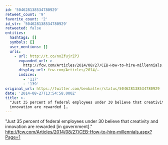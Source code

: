 ```yaml
---
id: '504628138534780929'
retweet_count: '9'
favorite_count: '2'
id_str: '504628138534780929'
retweeted: false
entities:
  hashtags: []
  symbols: []
  user_mentions: []
  urls:
    - url: http://t.co/noZfujrZPJ
      expanded_url: >-
        http://fcw.com/Articles/2014/08/27/CEB-How-to-hire-millennials.aspx?Page=1
      display_url: fcw.com/Articles/2014/…
      indices:
        - '117'
        - '139'
original_url: https://twitter.com/benbalter/status/504628138534780929
date: '2014-08-27T13:54:58.000Z'
title: >-
  "Just 35 percent of federal employees under 30 believe that creativity and
  innovation are rewarded […
---
```


"Just 35 percent of federal employees under 30 believe that creativity and innovation are rewarded [in government]." http://fcw.com/Articles/2014/08/27/CEB-How-to-hire-millennials.aspx?Page=1